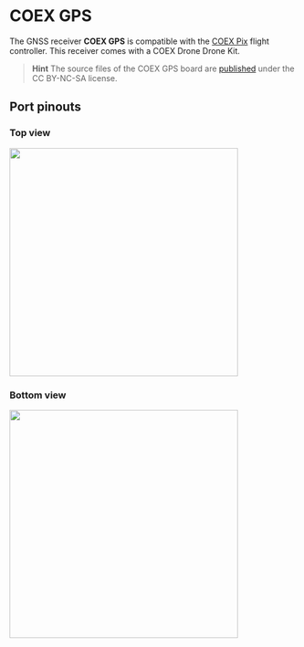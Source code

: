 # COEX GPS

The GNSS receiver **COEX GPS** is compatible with the [COEX Pix](coex_pix.md) flight controller. This receiver comes with a COEX Drone Drone Kit.

> **Hint** The source files of the COEX GPS board are [published](https://github.com/CopterExpress/hardware/tree/master/COEX%20GPS) under the CC BY-NC-SA license.

## Port pinouts

### Top view

<img src="../assets/coex_gps/coex-gps-top.png" width=400 class=zoom>

### Bottom view

<img src="../assets/coex_gps/coex-gps-bottom.png" width=400 class=zoom>
